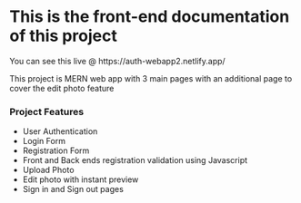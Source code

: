 <h1>This is the front-end documentation of this project</h1>
<span>You can see this live @ https://auth-webapp2.netlify.app/</span>

<p>This project is MERN web app with 3 main pages with an additional page to cover the edit photo feature</p>
<h3>Project Features</h3>
<ul>
  <li>User Authentication</li>
  <li>Login Form</li>
  <li>Registration Form</li>
  <li>Front and Back ends registration validation using Javascript</li>
  <li>Upload Photo</li>
  <li>Edit photo with instant preview</li>
  <li>Sign in and Sign out pages</>
</ul>
